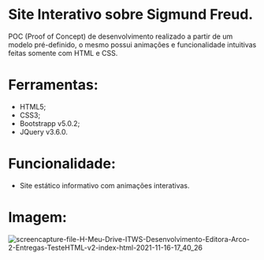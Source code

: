 # Site Interativo sobre Sigmund Freud.
POC (Proof of Concept) de desenvolvimento realizado a partir de um modelo pré-definido, o mesmo possui animações e funcionalidade intuitivas feitas somente com HTML e CSS.

# Ferramentas:
- HTML5;
- CSS3;
- Bootstrapp v5.0.2;
- JQuery v3.6.0.

# Funcionalidade:
- Site estático informativo com animações interativas.

# Imagem:
![screencapture-file-H-Meu-Drive-ITWS-Desenvolvimento-Editora-Arco-2-Entregas-TesteHTML-v2-index-html-2021-11-16-17_40_26](https://user-images.githubusercontent.com/37859294/142063141-faa783fa-dc7e-4cbb-839f-8ee2b4155a1f.png)
